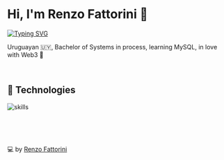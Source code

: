 # Hi, I'm Renzo Fattorini 👋

[![Typing SVG](https://readme-typing-svg.herokuapp.com?font=comfortaa&color=016EEA&size=24&width=500&lines=Uruguayan+software+developer;Currently+studying+Bachelor+of+Systems)](https://git.io/typing-svg)

Uruguayan 🇺🇾, Bachelor of Systems in process, learning MySQL, in love with Web3 💙

<br>

## 🔧 Technologies

![skills](https://skillicons.dev/icons?i=html,css,js,nodejs,mysql,mongodb,git,bash,c,cpp,cs,arduino,haskell,solidity,wordpress,vscode,ps,ai&theme=light&size=small)

<!---
[![Renzo's GitHub stats](https://github-readme-stats.vercel.app/api?username=renzofatto)](https://github.com/renzofatto/github-readme-stats)
[![Top Langs](https://github-readme-stats.vercel.app/api/top-langs/?username=renzofatto&layout=compact)](https://github.com/anuraghazra/github-readme-stats)
--->

<br>
<br>
<br>

💻 by [Renzo Fattorini](https://github.com/renzofatto)
